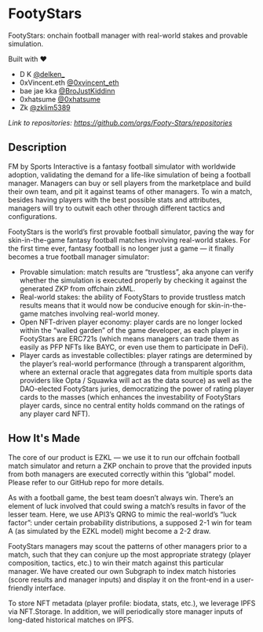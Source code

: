 # FootyStars
FootyStars: onchain football manager with real-world stakes and provable simulation.

Built with ❤️
- D K [@delken_](https://twitter.com/delken_)
- 0xVincent.eth [@0xvincent_eth](https://twitter.com/0xvincent_eth)
- bae jae kka [@BroJustKiddinn](https://twitter.com/BroJustKiddinn)
- 0xhatsume [@0xhatsume](https://twitter.com/0xhatsume)
- Zk [@zklim5389](https://twitter.com/zklim5389)

*Link to repositories: https://github.com/orgs/Footy-Stars/repositories*

## Description
FM by Sports Interactive is a fantasy football simulator with worldwide adoption, validating the demand for a life-like simulation of being a football manager. Managers can buy or sell players from the marketplace and build their own team, and pit it against teams of other managers. To win a match, besides having players with the best possible stats and attributes, managers will try to outwit each other through different tactics and configurations. 

FootyStars is the world’s first provable football simulator, paving the way for skin-in-the-game fantasy football matches involving real-world stakes. For the first time ever, fantasy football is no longer just a game — it finally becomes a true football manager simulator:

- Provable simulation: match results are “trustless”, aka anyone can verify whether the simulation is executed properly by checking it against the generated ZKP from offchain zkML.
- Real-world stakes: the ability of FootyStars to provide trustless match results means that it would now be conducive enough for skin-in-the-game matches involving real-world money.
- Open NFT-driven player economy: player cards are no longer locked within the “walled garden” of the game developer, as each player in FootyStars are ERC721s (which means managers can trade them as easily as PFP NFTs like BAYC, or even use them to participate in DeFi).
- Player cards as investable collectibles: player ratings are determined by the player’s real-world performance (through a transparent algorithm, where an external oracle that aggregates data from multiple sports data providers like Opta / Squawka will act as the data source) as well as the DAO-elected FootyStars juries, democratizing the power of rating player cards to the masses (which enhances the investability of FootyStars player cards, since no central entity holds command on the ratings of any player card NFT).

## How It's Made
The core of our product is EZKL — we use it to run our offchain football match simulator and return a ZKP onchain to prove that the provided inputs from both managers are executed correctly within this “global” model. Please refer to our GitHub repo for more details.

As with a football game, the best team doesn’t always win. There’s an element of luck involved that could swing a match’s results in favor of the lesser team. Here, we use API3’s QRNG to mimic the real-world’s “luck factor”: under certain probability distributions, a supposed 2-1 win for team A (as simulated by the EZKL model) might become a 2-2 draw.

FootyStars managers may scout the patterns of other managers prior to a match, such that they can conjure up the most appropriate strategy (player composition, tactics, etc.) to win their match against this particular manager. We have created our own Subgraph to index match histories (score results and manager inputs) and display it on the front-end in a user-friendly interface.

To store NFT metadata (player profile: biodata, stats, etc.), we leverage IPFS via NFT.Storage. In addition, we will periodically store manager inputs of long-dated historical matches on IPFS.
